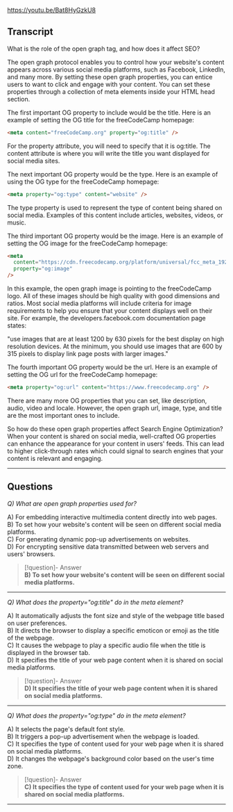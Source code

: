 https://youtu.be/Bat8HyGzkU8

## Transcript
What is the role of the open graph tag, and how does it affect SEO?

The open graph protocol enables you to control how your website's content appears across various social media platforms, such as Facebook, LinkedIn, and many more. By setting these open graph properties, you can entice users to want to click and engage with your content. You can set these properties through a collection of meta elements inside your HTML head section.

The first important OG property to include would be the title. Here is an example of setting the OG title for the freeCodeCamp homepage:

```html
<meta content="freeCodeCamp.org" property="og:title" />
```

For the property attribute, you will need to specify that it is og:title. The content attribute is where you will write the title you want displayed for social media sites.

The next important OG property would be the type. Here is an example of using the OG type for the freeCodeCamp homepage:

```html
<meta property="og:type" content="website" />
```

The type property is used to represent the type of content being shared on social media. Examples of this content include articles, websites, videos, or music.

The third important OG property would be the image. Here is an example of setting the OG image for the freeCodeCamp homepage:

```html
<meta
  content="https://cdn.freecodecamp.org/platform/universal/fcc_meta_1920X1080-indigo.png"
  property="og:image"
/>
```

In this example, the open graph image is pointing to the freeCodeCamp logo. All of these images should be high quality with good dimensions and ratios. Most social media platforms will include criteria for image requirements to help you ensure that your content displays well on their site. For example, the developers.facebook.com documentation page states:

"use images that are at least 1200 by 630 pixels for the best display on high resolution devices. At the minimum, you should use images that are 600 by 315 pixels to display link page posts with larger images."

The fourth important OG property would be the url. Here is an example of setting the OG url for the freeCodeCamp homepage:

```html
<meta property="og:url" content="https://www.freecodecamp.org" />
```

There are many more OG properties that you can set, like description, audio, video and locale. However, the open graph url, image, type, and title are the most important ones to include.

So how do these open graph properties affect Search Engine Optimization? When your content is shared on social media, well-crafted OG properties can enhance the appearance for your content in users' feeds. This can lead to higher click-through rates which could signal to search engines that your content is relevant and engaging.

---

## Questions
*Q) What are open graph properties used for?*

A) For embedding interactive multimedia content directly into web pages.  
B) To set how your website's content will be seen on different social media platforms.  
C) For generating dynamic pop-up advertisements on websites.  
D) For encrypting sensitive data transmitted between web servers and users' browsers.  

> [!question]- Answer  
> **B) To set how your website's content will be seen on different social media platforms.**  

---

*Q) What does the property="og:title" do in the meta element?*

A) It automatically adjusts the font size and style of the webpage title based on user preferences.  
B) It directs the browser to display a specific emoticon or emoji as the title of the webpage.  
C) It causes the webpage to play a specific audio file when the title is displayed in the browser tab.  
D) It specifies the title of your web page content when it is shared on social media platforms.  

> [!question]- Answer  
> **D) It specifies the title of your web page content when it is shared on social media platforms.**  

---

*Q) What does the property="og:type" do in the meta element?*

A) It selects the page's default font style.  
B) It triggers a pop-up advertisement when the webpage is loaded.  
C) It specifies the type of content used for your web page when it is shared on social media platforms.  
D) It changes the webpage's background color based on the user's time zone.  

> [!question]- Answer  
> **C) It specifies the type of content used for your web page when it is shared on social media platforms.**  

---
